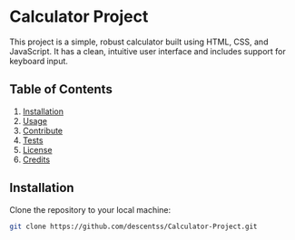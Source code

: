 # Calculator Project

This project is a simple, robust calculator built using HTML, CSS, and JavaScript. It has a clean, intuitive user interface and includes support for keyboard input.

## Table of Contents
1. [Installation](#installation)
2. [Usage](#usage)
3. [Contribute](#contribute)
4. [Tests](#tests)
5. [License](#license)
6. [Credits](#credits)

## Installation
Clone the repository to your local machine:

```bash
git clone https://github.com/descentss/Calculator-Project.git
